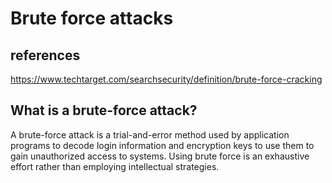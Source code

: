 # Brute force attacks

## references

<https://www.techtarget.com/searchsecurity/definition/brute-force-cracking>

## What is a brute-force attack?

A brute-force attack is a trial-and-error method used by application programs to decode login information and encryption keys to use them to gain unauthorized access to systems. Using brute force is an exhaustive effort rather than employing intellectual strategies.
